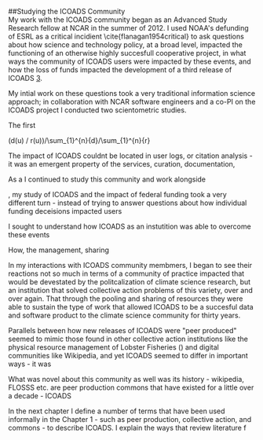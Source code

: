 ##Studying the ICOADS Community
<br>
My work with the ICOADS community began as an Advanced Study Research fellow at NCAR in the summer of 2012. I used NOAA's defunding of ESRL as a critical incidient \cite{flanagan1954critical} to ask questions about how science and technology policy, at a broad level, impacted the functioning of an otherwise highly succesfull cooperative project, in what ways the community of ICOADS users were impacted by these events, and how the loss of funds impacted the development of a third release of ICOADS [3](#3). 

My intial work on these questions took a very traditional information science approach; in collaboration with NCAR software engineers and a co-PI on the ICOADS project I conducted two scientometric studies. 

The first 

(d(u) / r(u))/\sum_{1}^{n}{d}/\sum_{1}^{n}{r}

The impact of ICOADS couldnt be located in user logs, or citation analysis - it was an emergent property of the services, curation, documentation, 

As a I continued to study this community and work alongside 

, my study of ICOADS and the impact of federal funding took a very different turn - instead of trying to answer questions about how individual funding deceisions impacted users 

I sought to understand how ICOADS as an instutition was able to overcome these events 

How, the management, sharing 

In my interactions with ICOADS community membmers, I began to see their reactions not so much in terms of a community of practice impacted that would be devestated by the politcalization of climate science research, but an institution that solved collective action problems of this variety, over and over again. That through the pooling and sharing of resources they were able to sustain the type of work that allowed ICOADS to be a succesful data and software product to the climate science community for thirty years. 

Parallels between how new releases of ICOADS were "peer produced" seemed to mimic those found in other collective action institutions like the physical resource management of Lobster Fisheries () and digital communities like  Wikipedia,  and yet ICOADS seemed to differ in important ways - it was 

What was novel about this community as well was its history - wikipedia, FLOSSS etc. are peer production commons that have existed for a little over a decade - ICOADS 

In the next chapter I define a number of terms that have been used informally in the Chapter 1 - such as peer production, collective action, and commons - to describe ICOADS. I explain the ways that review literature f


